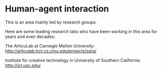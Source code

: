 # Human-agent interaction

This is an area mainly led by research groups.

Here are some leading research labs who have been working in this area for years and even decades:

The ArticuLab at Carnegie Mellon University: 
http://articulab.hcii.cs.cmu.edu/projects/sara/

Institute for creative technology in University of Southern California: 
http://ict.usc.edu/
